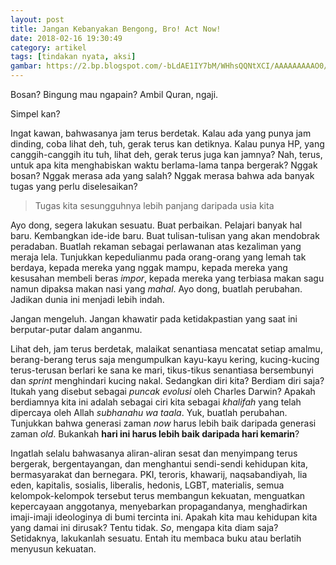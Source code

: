 ```yaml
---
layout: post
title: Jangan Kebanyakan Bengong, Bro! Act Now!
date: 2018-02-16 19:30:49
category: artikel
tags: [tindakan nyata, aksi]
gambar: https://2.bp.blogspot.com/-bLdAE1IY7bM/WHhsQQNtXCI/AAAAAAAAAO0/41zl6XTDprQW2eRgjAClg4Gc8okKAOqAgCLcB/s400/fateZero.jpg
---
```


Bosan? Bingung mau ngapain? Ambil Quran, ngaji.

Simpel kan?

Ingat kawan, bahwasanya jam terus berdetak. Kalau ada yang punya jam dinding, coba lihat deh, tuh, gerak terus kan detiknya. Kalau punya HP, yang canggih-canggih itu tuh, lihat deh, gerak terus juga kan jamnya? Nah, terus, untuk apa kita menghabiskan waktu berlama-lama tanpa bergerak? Nggak bosan? Nggak merasa ada yang salah? Nggak merasa bahwa ada banyak tugas yang perlu diselesaikan?

> Tugas kita sesungguhnya lebih panjang daripada usia kita

Ayo dong, segera lakukan sesuatu. Buat perbaikan. Pelajari banyak hal baru. Kembangkan ide-ide baru. Buat tulisan-tulisan yang akan mendobrak peradaban. Buatlah rekaman sebagai perlawanan atas kezaliman yang meraja lela. Tunjukkan kepedulianmu pada orang-orang yang lemah tak berdaya, kepada mereka yang nggak mampu, kepada mereka yang kesusahan membeli beras _impor_, kepada mereka yang terbiasa makan sagu namun dipaksa makan nasi yang _mahal_. Ayo dong, buatlah perubahan. Jadikan dunia ini menjadi lebih indah.

Jangan mengeluh. Jangan khawatir pada ketidakpastian yang saat ini berputar-putar dalam anganmu.

Lihat deh, jam terus berdetak, malaikat senantiasa mencatat setiap amalmu, berang-berang terus saja mengumpulkan kayu-kayu kering, kucing-kucing terus-terusan berlari ke sana ke mari, tikus-tikus senantiasa bersembunyi dan _sprint_ menghindari kucing nakal. Sedangkan diri kita? Berdiam diri saja? Itukah yang disebut sebagai _puncak evolusi_ oleh Charles Darwin? Apakah berdiamnya kita ini adalah sebagai ciri kita sebagai _khalifah_ yang telah dipercaya oleh Allah _subhanahu wa taala_. Yuk, buatlah perubahan. Tunjukkan bahwa generasi zaman _now_ harus lebih baik daripada generasi zaman _old_. Bukankah __hari ini harus lebih baik daripada hari kemarin__?

Ingatlah selalu bahwasanya aliran-aliran sesat dan menyimpang terus bergerak, bergentayangan, dan menghantui sendi-sendi kehidupan kita, bermasyarakat dan bernegara. PKI, teroris, khawarij, naqsabandiyah, lia eden, kapitalis, sosialis, liberalis, hedonis, LGBT, materialis, semua kelompok-kelompok tersebut terus membangun kekuatan, menguatkan kepercayaan anggotanya, menyebarkan propagandanya, menghadirkan imaji-imaji ideologinya di bumi tercinta ini. Apakah kita mau kehidupan kita yang damai ini dirusak? Tentu tidak. _So_, mengapa kita diam saja? Setidaknya, lakukanlah sesuatu. Entah itu membaca buku atau berlatih menyusun kekuatan.